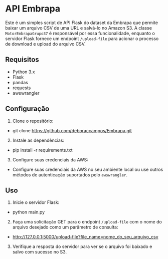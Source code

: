 # API Embrapa

Este é um simples script de API Flask do dataset da Embrapa que permite baixar um arquivo CSV de uma URL e salvá-lo no Amazon S3. A classe `MotorEmbrapaGrupo37` é responsável por essa funcionalidade, enquanto o servidor Flask fornece um endpoint `/upload-file` para acionar o processo de download e upload do arquivo CSV.

## Requisitos

- Python 3.x
- Flask
- pandas
- requests
- awswrangler

## Configuração

1. Clone o repositório:
- git clone https://github.com/deboraccampos/Embrapa.git

2. Instale as dependências:
- pip install -r requirements.txt

3. Configure suas credenciais da AWS:
- Configure suas credenciais da AWS no seu ambiente local ou use outros métodos de autenticação suportados pelo `awswrangler`.

## Uso

1. Inicie o servidor Flask:
- python main.py
  
2. Faça uma solicitação GET para o endpoint `/upload-file` com o nome do arquivo desejado como um parâmetro de consulta:
- http://127.0.0.1:5000/upload-file?file_name=nome_do_seu_arquivo_csv

3. Verifique a resposta do servidor para ver se o arquivo foi baixado e salvo com sucesso no S3.
